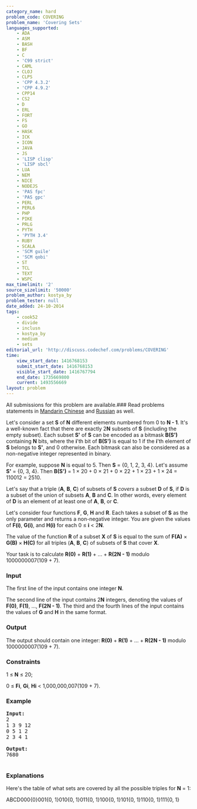 ```yaml
---
category_name: hard
problem_code: COVERING
problem_name: 'Covering Sets'
languages_supported:
    - ADA
    - ASM
    - BASH
    - BF
    - C
    - 'C99 strict'
    - CAML
    - CLOJ
    - CLPS
    - 'CPP 4.3.2'
    - 'CPP 4.9.2'
    - CPP14
    - CS2
    - D
    - ERL
    - FORT
    - FS
    - GO
    - HASK
    - ICK
    - ICON
    - JAVA
    - JS
    - 'LISP clisp'
    - 'LISP sbcl'
    - LUA
    - NEM
    - NICE
    - NODEJS
    - 'PAS fpc'
    - 'PAS gpc'
    - PERL
    - PERL6
    - PHP
    - PIKE
    - PRLG
    - PYTH
    - 'PYTH 3.4'
    - RUBY
    - SCALA
    - 'SCM guile'
    - 'SCM qobi'
    - ST
    - TCL
    - TEXT
    - WSPC
max_timelimit: '2'
source_sizelimit: '50000'
problem_author: kostya_by
problem_tester: null
date_added: 24-10-2014
tags:
    - cook52
    - divide
    - inclusn
    - kostya_by
    - medium
    - sets
editorial_url: 'http://discuss.codechef.com/problems/COVERING'
time:
    view_start_date: 1416768153
    submit_start_date: 1416768153
    visible_start_date: 1416767794
    end_date: 1735669800
    current: 1493556669
layout: problem
---
```

All submissions for this problem are available.###  Read problems statements in [Mandarin Chinese](http://www.codechef.com/download/translated/COOK52/mandarin/COVERING.pdf) and [Russian](http://www.codechef.com/download/translated/COOK52/russian/COVERING.pdf) as well.

 Let's consider a set **S** of **N** different elements numbered from 0 to **N - 1**. It's a well-known fact that there are exactly 2**N** subsets of **S** (including the empty subset). Each subset **S'** of **S** can be encoded as a bitmask **B(S')** containing **N** bits, where the **i**'th bit of **B(S')** is equal to 1 if the **i**'th element of **S** belongs to **S'**, and 0 otherwise. Each bitmask can also be considered as a non-negative integer represented in binary.

 For example, suppose **N** is equal to 5. Then **S** = {0, 1, 2, 3, 4}. Let's assume **S'** = {0, 3, 4}. Then **B(S')** = 1 × 20 + 0 × 21 + 0 × 22 + 1 × 23 + 1 × 24 = 110012 = 2510.

 Let's say that a triple (**A**, **B**, **C**) of subsets of **S** *covers* a subset **D** of **S**, if **D** is a subset of the union of subsets **A**, **B** and **C**. In other words, every element of **D** is an element of at least one of **A**, **B**, or **C**.

 Let's consider four functions **F**, **G**, **H** and **R**. Each takes a subset of **S** as the only parameter and returns a non-negative integer. You are given the values of **F(i)**, **G(i)**, and **H(i)** for each 0 ≤ **i** &lt; 2**N**.

 The value of the function **R** of a subset **X** of **S** is equal to the sum of **F(A)** × **G(B)** × **H(C)** for all triples (**A**, **B**, **C**) of subsets of **S** that cover **X**.

 Your task is to calculate **R(0)** + **R(1)** + ... + **R(2N - 1)** modulo 1000000007(109 + 7).

### Input

 The first line of the input contains one integer **N**.

 The second line of the input contains 2**N** integers, denoting the values of **F(0)**, **F(1)**, ..., **F(2N - 1)**. The third and the fourth lines of the input contains the values of **G** and **H** in the same format.

### Output

 The output should contain one integer: **R(0)** + **R(1)** + ... + **R(2N - 1)** modulo 1000000007(109 + 7).

### Constraints

1 ≤ **N** ≤ 20;

0 ≤ **Fi**, **Gi**, **Hi** &lt; 1,000,000,007(109 + 7).

### Example

<pre><b>Input:</b>
2
1 3 9 12
0 5 1 2
2 3 4 1

<b>Output:</b>
7680

</pre>
### Explanations

Here's the table of what sets are covered by all the possible triples for **N** = 1:

ABCD000{0}001{0, 1}010{0, 1}011{0, 1}100{0, 1}101{0, 1}110{0, 1}111{0, 1}
